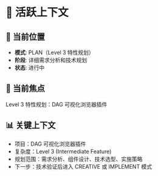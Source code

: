 # 🔄 活跃上下文

## 📍 当前位置
- **模式**: PLAN（Level 3 特性规划）
- **阶段**: 详细需求分析和技术规划
- **状态**: 进行中

## 🎯 当前焦点
Level 3 特性规划：DAG 可视化浏览器插件

## 📊 关键上下文
- 项目：DAG 可视化浏览器插件
- 复杂度：Level 3 (Intermediate Feature)
- 规划范围：需求分析、组件设计、技术选型、实施策略
- 下一步：技术验证后进入 CREATIVE 或 IMPLEMENT 模式 